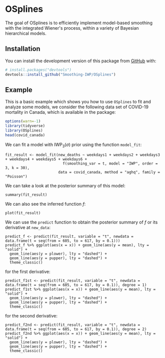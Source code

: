<!-- README.md is generated from README.Rmd. Please edit that file -->

# OSplines

<!-- badges: start -->
<!-- badges: end -->

The goal of OSplines is to efficiently implement model-based smoothing with the integrated Wiener's process, within a variety of Bayesian hierarchical models.
## Installation

You can install the development version of this package from
[GitHub](https://github.com/) with:

``` r
# install.packages("devtools")
devtools::install_github("Smoothing-IWP/OSplines")
```

## Example

This is a basic example which shows you how to use `OSplines` to fit and
analyze some models, we consider the following data set of COVID-19 mortality in Canada, which is available in the package:

``` r
options(warn=-1)
library(tidyverse)library(OSplines)
head(covid_canada)
```

We can fit a model with $\text{IWP}_3(\sigma)$ prior using the function `model_fit`:
```{r warning=FALSE}fit_result <- model_fit(new_deaths ~ weekdays1 + weekdays2 + weekdays3 + weekdays4 + weekdays5 + weekdays6 +                          f(smoothing_var = t, model = "IWP", order = 3, k = 30),                         data = covid_canada, method = "aghq", family = "Poisson")```

We can take a look at the posterior summary of this model:```{r}summary(fit_result)```

We can also see the inferred function $f$:```{r warning=FALSE}plot(fit_result)```

We can use the `predict` function to obtain the posterior summary of $f$ or its derivative at `new_data`:```{r warning=FALSE}predict_f <- predict(fit_result, variable = "t", newdata = data.frame(t = seq(from = 605, to = 617, by = 0.1)))predict_f %>% ggplot(aes(x = x)) + geom_line(aes(y = mean), lty = "solid") +  geom_line(aes(y = plower), lty = "dashed") +  geom_line(aes(y = pupper), lty = "dashed") +  theme_classic()```

for the first derivative:```{r warning=FALSE}predict_f1st <- predict(fit_result, variable = "t", newdata = data.frame(t = seq(from = 605, to = 617, by = 0.1)), degree = 1)predict_f1st %>% ggplot(aes(x = x)) + geom_line(aes(y = mean), lty = "solid") +  geom_line(aes(y = plower), lty = "dashed") +  geom_line(aes(y = pupper), lty = "dashed") +  theme_classic()```

for the second derivative:```{r warning=FALSE}predict_f2nd <- predict(fit_result, variable = "t", newdata = data.frame(t = seq(from = 605, to = 617, by = 0.1)), degree = 2)predict_f2nd %>% ggplot(aes(x = x)) + geom_line(aes(y = mean), lty = "solid") +  geom_line(aes(y = plower), lty = "dashed") +  geom_line(aes(y = pupper), lty = "dashed") +  theme_classic()```